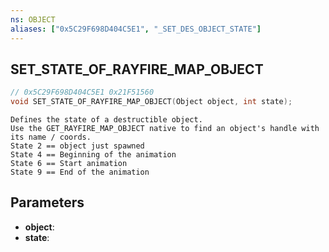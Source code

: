 ```yaml
---
ns: OBJECT
aliases: ["0x5C29F698D404C5E1", "_SET_DES_OBJECT_STATE"]
---
```

## SET_STATE_OF_RAYFIRE_MAP_OBJECT

```c
// 0x5C29F698D404C5E1 0x21F51560
void SET_STATE_OF_RAYFIRE_MAP_OBJECT(Object object, int state);
```

```
Defines the state of a destructible object.
Use the GET_RAYFIRE_MAP_OBJECT native to find an object's handle with its name / coords.
State 2 == object just spawned
State 4 == Beginning of the animation
State 6 == Start animation
State 9 == End of the animation
```

## Parameters
* **object**: 
* **state**: 


